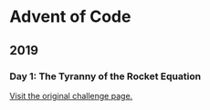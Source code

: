 # Advent of Code

## 2019

### Day 1: The Tyranny of the Rocket Equation

[Visit the original challenge page.](https://adventofcode.com/2019/day/1)